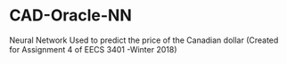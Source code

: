 # CAD-Oracle-NN
Neural Network Used to predict the price of the Canadian dollar (Created for Assignment 4 of EECS 3401 -Winter 2018)
